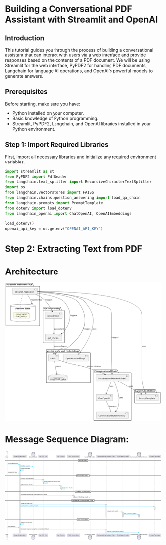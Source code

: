 # Building a Conversational PDF Assistant with Streamlit and OpenAI

## Introduction

This tutorial guides you through the process of building a conversational assistant that can interact with users via a web interface and provide responses based on the contents of a PDF document. We will be using Streamlit for the web interface, PyPDF2 for handling PDF documents, Langchain for language AI operations, and OpenAI's powerful models to generate answers.

## Prerequisites

Before starting, make sure you have:
- Python installed on your computer.
- Basic knowledge of Python programming.
- Streamlit, PyPDF2, Langchain, and OpenAI libraries installed in your Python environment.

## Step 1: Import Required Libraries

First, import all necessary libraries and initialize any required environment variables.

```python
import streamlit as st
from PyPDF2 import PdfReader
from langchain.text_splitter import RecursiveCharacterTextSplitter
import os
from langchain.vectorstores import FAISS
from langchain.chains.question_answering import load_qa_chain
from langchain.prompts import PromptTemplate
from dotenv import load_dotenv
from langchain_openai import ChatOpenAI, OpenAIEmbeddings

load_dotenv()
openai_api_key = os.getenv("OPENAI_API_KEY")
```

# Step 2: Extracting Text from PDF



# Architecture
![alt text](image.png)



# Message Sequence Diagram:
![alt text](image-3.png)